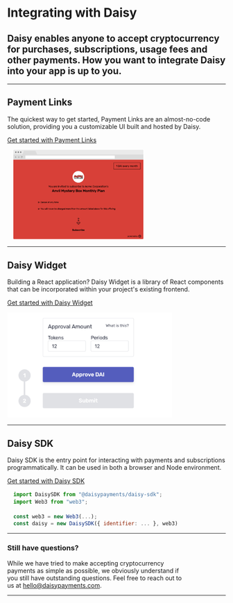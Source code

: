 # Integrating with Daisy

<div style="max-width: 575px">

## Daisy enables anyone to accept cryptocurrency for purchases, subscriptions, usage fees and other payments. How you want to integrate Daisy into your app is up to you.
</div>

---
<div class="blurb-container">
<div class="blurb">

## Payment Links

The quickest way to get started, Payment Links are an almost-no-code solution, providing you a customizable UI built and hosted by Daisy.

[Get started with Payment Links](https://docs.daisypayments.com/tutorial-Payment-Links.html)
</div>
<div class="blurb-content">
<div class="img-container" style="width: 300px; margin: 0 1em">
  <img src="./img/payment_link.png" alt="Placeholder for an example Payment Link generated for an end user" />
</div>
</div>
</div>

---
<div class="blurb-container">
<div class="blurb">

## Daisy Widget

Building a React application? Daisy Widget is a library of React components that can be incorporated within your project's existing frontend.

[Get started with Daisy Widget](https://docs.daisypayments.com/tutorial-Daisy-Widget.html)
</div>
<div class="blurb-content">
<div class="img-container" style="width: 380px">
  <img src="./img/signup_flow.png" alt="Placeholder for ApproveInput, ApproveButton, SubscribeButton, and StepIndicator" />
</div>
</div>
</div>

---
<div class="blurb-container">
<div class="blurb">

## Daisy SDK

Daisy SDK is the entry point for interacting with payments and subscriptions programmatically. It can be used in both a browser and Node environment.

[Get started with Daisy SDK](https://docs.daisypayments.com/tutorial-Daisy-SDK.html)
</div>
<div class="blurb-content">
<div style="width: 500px; margin-left: 1em">

```js
import DaisySDK from "@daisypayments/daisy-sdk";
import Web3 from "web3";

const web3 = new Web3(...);
const daisy = new DaisySDK({ identifier: ... }, web3)
```
</div>
</div>
</div>

---
<div style="width: 80%">

### Still have questions?
While we have tried to make accepting cryptocurrency payments as simple as possible, we obviously understand if you still have outstanding questions. Feel free to reach out to us at [hello@daisypayments.com](mailto:hello@daisypayments.com).

</div>

---